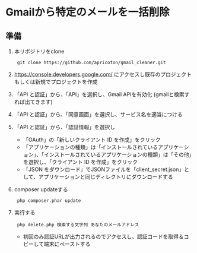 # Gmailから特定のメールを一括削除
## 準備
1. 本リポジトリをclone

        git clone https://github.com/apricoton/gmail_cleaner.git
1. https://console.developers.google.com/ にアクセスし既存のプロジェクトもしくは新規でプロジェクトを作成
1. 「API と認証」から、「API」を選択し、Gmail APIを有効化 (gmailと検索すれば出てきます)
1. 「API と認証」から、「同意画面」を選択し、サービス名を適当につける
1. 「API と認証」から、「認証情報」を選択し
    * 「OAuth」の「新しいクライアント ID を作成」をクリック
    * 「アプリケーションの種類」は「インストールされているアプリケーション」、「インストールされているアプリケーションの種類」は「その他」を選択し、「クライアント ID を作成」をクリック
    * 「JSON をダウンロード」でJSONファイルを「client_secret.json」として、アプリケーションと同じディレクトリにダウンロードする
1. composer updateする

        php composer.phar update
1. 実行する

        php delete.php 検索する文字列 あなたのメールアドレス
    * 初回のみ認証URLが出力されるのでアクセスし、認証コードを取得＆コピーして端末にペーストする
